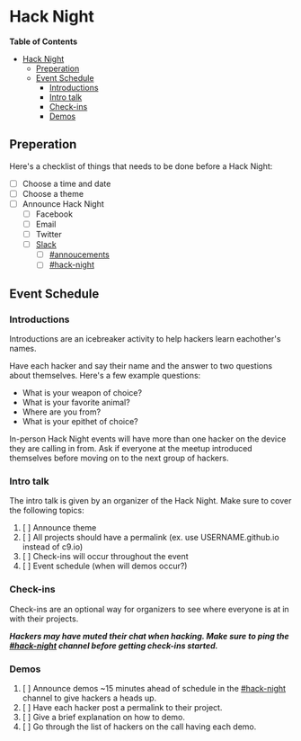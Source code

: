 # Hack Night

**Table of Contents**

- [Hack Night](#hack-night)
  - [Preperation](#preperation)
  - [Event Schedule](#event-schedule)
    - [Introductions](#introductions)
    - [Intro talk](#intro-talk)
    - [Check-ins](#check-ins)
    - [Demos](#demos)

## Preperation 

Here's a checklist of things that needs to be done before a Hack Night:

- [ ] Choose a time and date
- [ ] Choose a theme
- [ ] Announce Hack Night
  - [ ] Facebook
  - [ ] Email
  - [ ] Twitter
  - [ ] [Slack](https://starthackclub.slack.com)
    - [ ] [#annoucements](https://starthackclub.slack.com/messages/annoucements)
    - [ ] [#hack-night](https://starthackclub.slack.com/messages/hack-night)

## Event Schedule

### Introductions

Introductions are an icebreaker activity to help hackers learn eachother's names.

Have each hacker and say their name and the answer to two questions about themselves. Here's a few example questions:

- What is your weapon of choice?
- What is your favorite animal?
- Where are you from?
- What is your epithet of choice?

In-person Hack Night events will have more than one hacker on the device they are calling in from. Ask if everyone at the meetup introduced themselves before moving on to the next group of hackers.

### Intro talk

The intro talk is given by an organizer of the Hack Night. Make sure to cover the following topics:

1. [ ] Announce theme
2. [ ] All projects should have a permalink (ex. use USERNAME.github.io instead of c9.io)
3. [ ] Check-ins will occur throughout the event
4. [ ] Event schedule (when will demos occur?)

### Check-ins

Check-ins are an optional way for organizers to see where everyone is at in with their projects.

_**Hackers may have muted their chat when hacking. Make sure to ping the [#hack-night](https://starthackclub.slack.com/messages/hack-night) channel before getting check-ins started.**_

### Demos

1. [ ] Announce demos ~15 minutes ahead of schedule in the [#hack-night](https://starthackclub.slack.com/messages/hack-night) channel to give hackers a heads up.
2. [ ] Have each hacker post a permalink to their project.
3. [ ] Give a brief explanation on how to demo.
4. [ ] Go through the list of hackers on the call having each demo.
